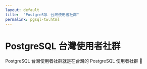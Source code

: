 ```yaml
---
layout: default
title:  "PostgreSQL 台灣使用者社群"
permalink: pgsql-tw.html
---
```


# PostgreSQL 台灣使用者社群
PostgreSQL 台灣使用者社群就是在台灣的 PostgreSQL 使用者社群 :elephant:
